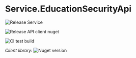 # Service.EducationSecurityApi

![Release Service](https://github.com/MyJetEducation/Service.EducationSecurityApi/workflows/Release%20Service/badge.svg)

![Release API client nuget](https://github.com/MyJetEducation/Service.EducationSecurityApi/workflows/Release%20API%20client%20nuget/badge.svg)

![CI test build](https://github.com/MyJetEducation/Service.EducationSecurityApi/workflows/CI%20test%20build/badge.svg)

*Client library:* ![Nuget version](https://img.shields.io/nuget/v/MyJetEducation.Service.EducationSecurityApi.Client?label=MyJetWallet.Service.EducationSecurityApi.Client&style=social)

